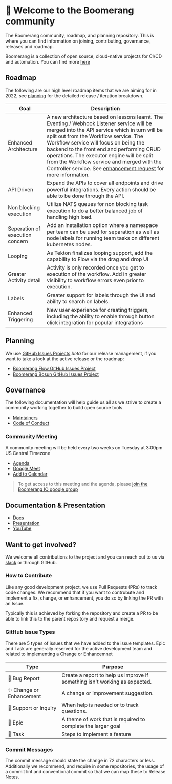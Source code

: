 # :wave: Welcome to the Boomerang community 

The Boomerang community, roadmap, and planning repository. This is where you can find information on joining, contributing, governance, releases and roadmap.

Boomerang is a collection of open source, cloud-native projects for CI/CD and automation. You can find more [here](https://useboomerang.io)

## Roadmap

The following are our high level roadmap items that we are aiming for in 2022, see [planning](#planning) for the detailed release / iteration breakdown.

| Goal | Description |
| --- | --- |
| Enhanced Architecture | A new architecture based on lessons learnt. The Eventing / Webhook Listener service will be merged into the API service which in turn will be split out from the Workflow service. The Workflow service will focus on being the backend to the front end and performing CRUD operations. The executor engine will be split from the Workflow service and merged with the Controller service. See [enhancement request](https://github.com/boomerang-io/roadmap/issues/201) for more information.
| API Driven | Expand the APIs to cover all endpoints and drive powerful integrations. Every action should be able to be done through the API. |
| Non blocking execution | Utilize NATS queues for non blocking task execution to do a better balanced job of handling high load. |
| Seperation of execution concern | Add an installation option where a namespace per team can be used for separation as well as node labels for running team tasks on different kubernetes nodes. |
| Looping | As Tekton finalizes looping support, add the capability to Flow via the drag and drop UI |
| Greater Activity detail | Activity is only recorded once you get to execution of the workflow. Add in greater visibility to workflow errors even prior to execution. |
| Labels | Greater support for labels through the UI and ability to search on labels. |
| Enhanced Triggering | New user experience for creating triggers, including the ability to enable through button click integration for popular integrations |

## Planning

We use [GitHub Issues Projects](https://github.com/features/issues) _beta_ for our release management, if you want to take a look at the active release or the roadmap:

- [Boomerang Flow GitHub Issues Project](https://github.com/orgs/boomerang-io/projects/4/views/1)
- [Boomerang Bosun GitHub Issues Project](https://github.com/orgs/boomerang-io/projects/5)

## Governance

The following documentation will help guide us all as we strive to create a community working together to build open source tools.

- [Maintainers](https://github.com/boomerang-io/roadmap/blob/main/MAINTAINERS.md)
- [Code of Conduct](https://github.com/boomerang-io/roadmap/blob/main/CODE_OF_CONDUCT.md)

### Community Meeting

A community meeting will be held every two weeks on Tuesday at 3:00pm US Central Timezone
  - [Agenda](https://docs.google.com/document/d/1298K1t36f5jl9VwEipp3KHgmdj-vRHHA5YlnMaS2n0A/edit?usp=sharing)
  - [Google Meet](https://meet.google.com/thh-dpwr-ynv)
  - [Add to Calendar](https://calendar.google.com/event?action=TEMPLATE&tmeid=NHNzZmVpaDRxdGh0MTM5MjQ1aGUzdDhoY3ZfMjAyMTA3MTNUMjAwMDAwWiB0eXNvbkBsYXdyaWUuY29tLmF1&tmsrc=tyson%40lawrie.com.au&scp=ALL)

> To get access to this meeting and the agenda, please [join the Boomerang IO google group](https://groups.google.com/g/boomerang-io)

## Documentation & Presentation

- [Docs](https://www.useboomerang.io/docs/boomerang-flow/introduction/overview)
- [Presentation](https://docs.google.com/presentation/d/1id1qePshOm3YRbLay47Ny6WvkrbxIOHEJtVXsM8PmGI/edit?usp=sharing)
- [YouTube](https://youtu.be/erBEQdBHFJU)

## Want to get involved?

We welcome all contributions to the project and you can reach out to us via [slack](https://join.slack.com/t/boomerang-io/shared_invite/zt-pxo2yw2o-c3~6YvWkKNrKIwhIBAKhaw) or through GitHub.

### How to Contribute
Like any good development project, we use Pull Requests (PRs) to track code changes. We recommend that if you want to contrubute and implement a fix, change, or enhancement, you do so by linking the PR with an Issue.

Typically this is achieved by forking the repository and create a PR to be able to link this to the parent repository and request a merge.

### GitHub Issue Types

There are 5 types of issues that we have added to the issue templates. Epic and Task are generally reserved for the active development team and related to implementing a Change or Enhancemnet

| Type |	Purpose |
| --- | --- |
| 🐛 Bug Report |	Create a report to help us improve if something isn't working as expected. |
| ✨ Change or Enhancement |	A change or improvement suggestion. |
| 💬 Support or Inquiry |	When help is needed or to track questions. |
| 🚀 Epic | A theme of work that is required to complete the larger goal |
| 🔨 Task | Steps to implement a feature |

### Commit Messages

The commit message should state the change in 72 characters or less. Additionally we recommend, and require in some repositories, the usage of a commit lint and conventional commit so that we can map these to Release Notes.

